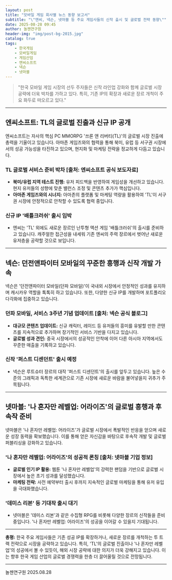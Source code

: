 ```yaml
---
layout: post
title: "모바일 게임 회사별 뉴스 동향 보고서"
subtitle: "\"엔씨, 넥슨, 넷마블 등 주요 게임사들의 신작 출시 및 글로벌 전략 동향\""
date: 2025-08-28 09:45
author: 놀젠연구원
header-img: "img/post-bg-2015.jpg"
catalog: true
tags:
    - 한국게임
    - 모바일게임
    - 게임산업
    - 엔씨소프트
    - 넥슨
    - 넷마블
---
```


> "한국 모바일 게임 시장의 선두 주자들은 신작 라인업 강화와 함께 글로벌 시장 공략에 더욱 박차를 가하고 있다. 특히, 기존 IP의 확장과 새로운 장르 개척이 주요 화두로 떠오르고 있다."

---

## 엔씨소프트: TL의 글로벌 진출과 신규 IP 공개
엔씨소프트는 자사의 핵심 PC MMORPG '쓰론 앤 리버티(TL)'의 글로벌 시장 진출에 총력을 기울이고 있습니다. 아마존 게임즈와의 협력을 통해 북미, 유럽 등 서구권 시장에서의 성공 가능성을 타진하고 있으며, 현지화 및 마케팅 전략을 정교하게 다듬고 있습니다.

### TL 글로벌 서비스 준비 박차 [출처: 엔씨소프트 공식 보도자료]
- **북미/유럽 지역 테스트 진행:** 유저 피드백을 반영하여 게임성을 개선하고 있습니다. 현지 유저들의 성향에 맞춘 밸런스 조정 및 콘텐츠 추가가 핵심입니다.
- **아마존 게임즈와의 시너지:** 아마존의 플랫폼 및 마케팅 역량을 활용하여 'TL'이 서구권 시장에 안정적으로 안착할 수 있도록 협력 중입니다.

### 신규 IP '배틀크러쉬' 출시 임박
- 엔씨는 'TL' 외에도 새로운 장르인 난투형 액션 게임 '배틀크러쉬'의 출시를 준비하고 있습니다. 캐주얼한 접근성을 내세워 기존 엔씨의 주력 장르에서 벗어난 새로운 유저층을 공략할 것으로 보입니다.

---

## 넥슨: 던전앤파이터 모바일의 꾸준한 흥행과 신작 개발 가속
넥슨은 '던전앤파이터 모바일(던파 모바일)'이 국내외 시장에서 안정적인 성과를 유지하며 캐시카우 역할을 톡톡히 하고 있습니다. 또한, 다양한 신규 IP를 개발하며 포트폴리오 다각화에 집중하고 있습니다.

### 던파 모바일, 서비스 3주년 기념 업데이트 [출처: 넥슨 공식 블로그]
- **대규모 콘텐츠 업데이트:** 신규 캐릭터, 레이드 등 유저들의 흥미를 유발할 만한 콘텐츠를 지속적으로 추가하며 장기적인 서비스 기반을 다지고 있습니다.
- **글로벌 성과 견인:** 중국 시장에서의 성공적인 안착에 이어 다른 아시아 지역에서도 꾸준한 매출을 기록하고 있습니다.

### 신작 '퍼스트 디센던트' 출시 예정
- 넥슨은 루트슈터 장르의 대작 '퍼스트 디센던트'의 출시를 앞두고 있습니다. 높은 수준의 그래픽과 독특한 세계관으로 기존 시장에 새로운 바람을 불어넣을지 귀추가 주목됩니다.

---

## 넷마블: '나 혼자만 레벨업: 어라이즈'의 글로벌 흥행과 후속작 준비
넷마블은 '나 혼자만 레벨업: 어라이즈'가 글로벌 시장에서 폭발적인 반응을 얻으며 새로운 성장 동력을 확보했습니다. 이를 통해 얻은 자신감을 바탕으로 후속작 개발 및 글로벌 퍼블리싱을 강화하고 있습니다.

### '나 혼자만 레벨업: 어라이즈'의 성공적 론칭 [출처: 넷마블 기업 정보]
- **글로벌 인기 IP 활용:** 웹툰 '나 혼자만 레벨업'의 강력한 팬덤을 기반으로 글로벌 시장에서 높은 초기 성과를 달성했습니다.
- **마케팅 전략:** 사전 예약부터 출시 후까지 지속적인 글로벌 마케팅을 통해 유저 유입을 극대화했습니다.

### '데미스 리본' 등 기대작 출시 대기
- 넷마블은 '데미스 리본'과 같은 수집형 RPG를 비롯해 다양한 장르의 신작들을 준비 중입니다. '나 혼자만 레벨업: 어라이즈'의 성공을 이어갈 수 있을지 기대됩니다.

---

**총평:** 한국 주요 게임사들은 기존 성공 IP를 확장하거나, 새로운 장르를 개척하는 투 트랙 전략으로 시장을 공략하고 있습니다. 특히, 'TL'의 글로벌 진출이나 '나 혼자만 레벨업'의 성공에서 볼 수 있듯이, 해외 시장 공략에 대한 의지가 더욱 강해지고 있습니다. 이는 향후 한국 게임 산업의 글로벌 경쟁력을 한층 더 끌어올릴 것으로 전망됩니다.

---

놀젠연구원 2025.08.28